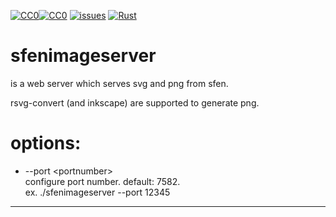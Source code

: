 [![CC0](https://mirrors.creativecommons.org/presskit/icons/cc.svg?ref=chooser-v1)![CC0](https://mirrors.creativecommons.org/presskit/icons/zero.svg?ref=chooser-v1)](ref="http://creativecommons.org/publicdomain/zero/1.0?ref=chooser-v1)
[![issues](https://img.shields.io/github/issues/o-jill/sfenimageserver.svg)](https://github.com/o-jill/sfenimageserver/issues/)
[![Rust](https://github.com/o-jill/sfenimageserver/actions/workflows/rust.yml/badge.svg)](https://github.com/o-jill/sfenimageserver/actions/workflows/rust.yml)

# sfenimageserver  
is a web server which serves svg and png from sfen.  

rsvg-convert (and inkscape) are supported to generate png.

# options:  
* --port \<portnumber\>  
  configure port number. default: 7582.  
  ex. ./sfenimageserver --port 12345  

---
